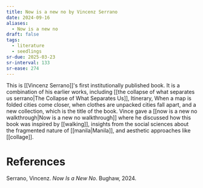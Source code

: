 ```yaml
---
title: Now is a new no by Vincenz Serrano
date: 2024-09-16
aliases:
  - Now is a new no
draft: false
tags:
  - literature
  - seedlings
sr-due: 2025-03-23
sr-interval: 133
sr-ease: 274
---
```

This is [[Vincenz Serrano]]'s first institutionally published book. It is a combination of his earlier works, including [[the collapse of what separates us serrano|The Collapse of What Separates Us]], Itinerary, When a map is folded cities come closer, when clothes are unpacked cities fall apart, and a new collection, which is the title of the book. Vince gave a [[now is a new no walkthrough|Now is a new no walkthrough]] where he discussed how this book was inspired by [[walking]], insights from the social sciences about the fragmented nature of [[manila|Manila]], and aesthetic approaches like [[collage]].

# References

Serrano, Vincenz. _Now Is a New No_. Bughaw, 2024.